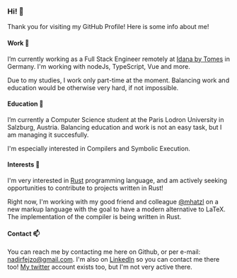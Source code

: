 ### Hi! 👋

Thank you for visiting my GitHub Profile! Here is some info about me!

#### Work 🔭

I’m currently working as a Full Stack Engineer remotely at [Idana by Tomes](https://idana.com/) in Germany. I'm working with nodeJs, TypeScript, Vue and more.

Due to my studies, I work only part-time at the moment. Balancing work and education would be otherwise very hard, if not impossible. 

#### Education 🌱

I’m currently a Computer Science student at the Paris Lodron University in Salzburg, Austria. 
Balancing education and work is not an easy task, but I am managing it succesfully.

I'm especially interested in Compilers and Symbolic Execution.

#### Interests 🤔

I'm very interested in [Rust](https://www.rust-lang.org/) programming language, and am actively seeking opportunities to contribute to projects written in Rust!

Right now, I'm working with my good friend and colleague [@mhatzl](https://github.com/mhatzl) on a new markup language with the goal to have a modern alternative to LaTeX. The implementation of the compiler is being written in Rust. 

#### Contact 📫

You can reach me by contacting me here on Github, or per e-mail: [nadirfejzo@gmail.com](mailto:nadirfejzo@gmail.com). 
I'm also on [LinkedIn](https://www.linkedin.com/in/nfejzic) so you can contact me there too!
[My twitter](https://twitter.com/FejzicNadir) account exists too, but I'm not very active there.
